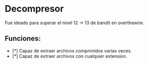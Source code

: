 # Decompresor
Fue ideado para superar el nivel 12 -> 13 de bandit en overthewire.

## Funciones:
- [*] Capaz de extraer archivos comprimidos varias veces.
- [*] Capaz de extraer archivos con cualquier extension.
